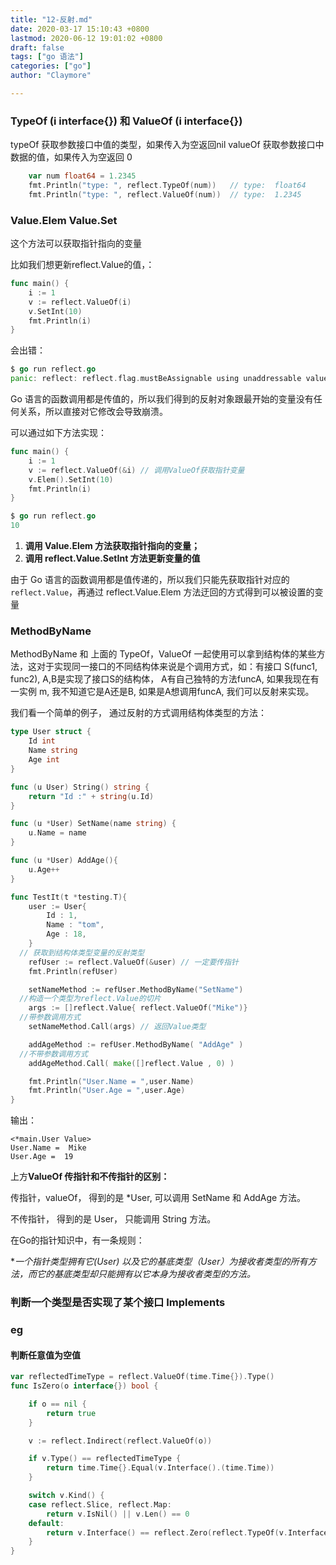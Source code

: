 ```yaml
---
title: "12-反射.md"
date: 2020-03-17 15:10:43 +0800
lastmod: 2020-06-12 19:01:02 +0800
draft: false
tags: ["go 语法"]
categories: ["go"]
author: "Claymore"

---
```



### TypeOf (i interface{}) 和  ValueOf (i interface{})

typeOf 获取参数接口中值的类型，如果传入为空返回nil
valueOf 获取参数接口中数据的值，如果传入为空返回 0

``` go
	var num float64 = 1.2345
	fmt.Println("type: ", reflect.TypeOf(num))   // type:  float64
	fmt.Println("type: ", reflect.ValueOf(num))  // type:  1.2345
```



### Value.Elem Value.Set

这个方法可以获取指针指向的变量

比如我们想更新reflect.Value的值，：

``` go
func main() {
	i := 1
	v := reflect.ValueOf(i)
	v.SetInt(10)
	fmt.Println(i)
}
```

会出错：

``` go
$ go run reflect.go
panic: reflect: reflect.flag.mustBeAssignable using unaddressable value
```

Go 语言的函数调用都是传值的，所以我们得到的反射对象跟最开始的变量没有任何关系，所以直接对它修改会导致崩溃。

可以通过如下方法实现：

``` go
func main() {
	i := 1
	v := reflect.ValueOf(&i) // 调用ValueOf获取指针变量
	v.Elem().SetInt(10)   
	fmt.Println(i)
}

$ go run reflect.go
10
```

1. **调用 Value.Elem 方法获取指针指向的变量；**
2. **调用 reflect.Value.SetInt 方法更新变量的值**

由于 Go 语言的函数调用都是值传递的，所以我们只能先获取指针对应的 `reflect.Value`，再通过 reflect.Value.Elem 方法迂回的方式得到可以被设置的变量



### MethodByName

MethodByName 和 上面的 TypeOf，ValueOf 一起使用可以拿到结构体的某些方法，这对于实现同一接口的不同结构体来说是个调用方式，如：有接口 S(func1, func2), A,B是实现了接口S的结构体， A有自己独特的方法funcA, 如果我现在有一实例 m, 我不知道它是A还是B, 如果是A想调用funcA, 我们可以反射来实现。

我们看一个简单的例子，  通过反射的方式调用结构体类型的方法：

``` go
type User struct {
	Id int
	Name string
	Age int
}

func (u User) String() string {
	return "Id :" + string(u.Id)
}

func (u *User) SetName(name string) {
	u.Name = name
}

func (u *User) AddAge(){
	u.Age++
}

func TestIt(t *testing.T){
	user := User{
		Id : 1,
		Name : "tom",
		Age : 18,
	}
  // 获取到结构体类型变量的反射类型
	refUser := reflect.ValueOf(&user) // 一定要传指针
	fmt.Println(refUser)

	setNameMethod := refUser.MethodByName("SetName")
  //构造一个类型为reflect.Value的切片
	args := []reflect.Value{ reflect.ValueOf("Mike")}
  //带参数调用方式
	setNameMethod.Call(args) // 返回Value类型

	addAgeMethod := refUser.MethodByName( "AddAge" )
  //不带参数调用方式
	addAgeMethod.Call( make([]reflect.Value , 0) )

	fmt.Println("User.Name = ",user.Name)
	fmt.Println("User.Age = ",user.Age)
}
```

输出：

```
<*main.User Value>
User.Name =  Mike
User.Age =  19
```

上方**ValueOf 传指针和不传指针的区别：**

传指针，valueOf， 得到的是 *User,  可以调用 SetName 和 AddAge 方法。

不传指针， 得到的是 User， 只能调用 String 方法。

在Go的指针知识中，有一条规则：

**一个指针类型拥有它(*User) 以及它的基底类型（User）为接收者类型的所有方法，而它的基底类型却只能拥有以它本身为接收者类型的方法。**



### 判断一个类型是否实现了某个接口 Implements





### eg

#### 判断任意值为空值

``` go
var reflectedTimeType = reflect.ValueOf(time.Time{}).Type()
func IsZero(o interface{}) bool {

	if o == nil {
		return true
	}

	v := reflect.Indirect(reflect.ValueOf(o))

	if v.Type() == reflectedTimeType {
		return time.Time{}.Equal(v.Interface().(time.Time))
	}

	switch v.Kind() {
	case reflect.Slice, reflect.Map:
		return v.IsNil() || v.Len() == 0
	default:
		return v.Interface() == reflect.Zero(reflect.TypeOf(v.Interface())).Interface()
	}
}
```


